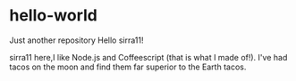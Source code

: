# hello-world
Just another repository
Hello sirra11!

sirra11 here,I like Node.js and Coffeescript (that is what I made of!).
I've had tacos on the moon and find them far superior to the Earth tacos.
